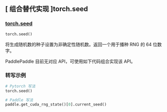 ## [ 组合替代实现 ]torch.seed

### [torch.seed](https://pytorch.org/docs/master/generated/torch.seed.html#torch.seed)
```python
torch.seed()
```

将生成随机数的种子设置为非确定性随机数。返回一个用于播种 RNG 的 64 位数字。

PaddlePaddle 目前无对应 API，可使用如下代码组合实现该 API。

###  转写示例
```python
# Pytorch 写法
torch.seed()

# Paddle 写法
paddle.get_cuda_rng_state()[0].current_seed()
```
